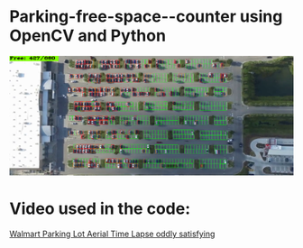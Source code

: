 # Parking-free-space--counter using OpenCV and Python

![space_counter](https://raw.githubusercontent.com/lilmarcin/parking-free-space--counter/master/parking_counter1.png)

# Video used in the code:
[Walmart Parking Lot Aerial Time Lapse oddly satisfying](https://www.youtube.com/watch?v=IZ8NPmp0LPk)
